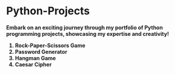 # Python-Projects
<b> Embark on an exciting journey through my portfolio of Python programming projects, showcasing my expertise and creativity! <b>
<ol>
<b>
<li>Rock-Paper-Scissors Game </li>
<li>Password Generator</li>
<li>Hangman Game</li>
<li>Caesar Cipher</li>
</b>
</ol>
